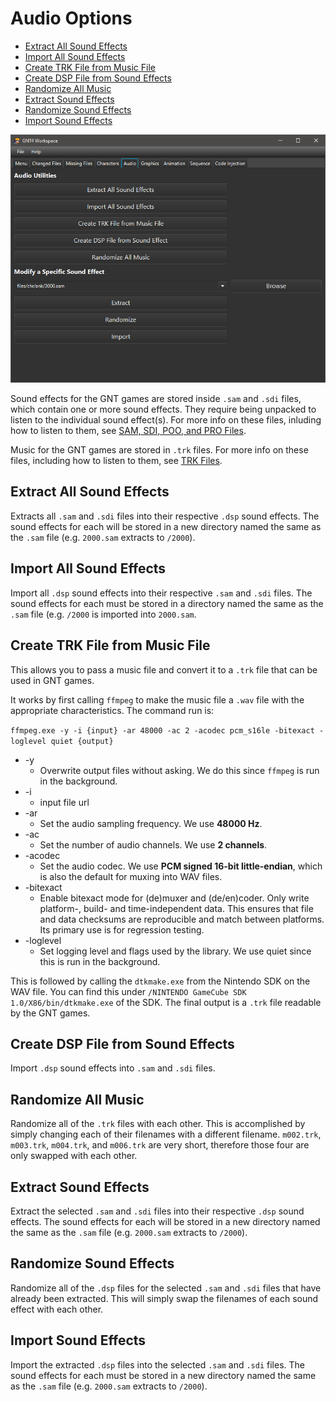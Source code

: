 # Audio Options

- [Extract All Sound Effects](#extract-all-sound-effects)
- [Import All Sound Effects](#import-all-sound-effects)
- [Create TRK File from Music File](#create-trk-file-from-music-file)
- [Create DSP File from Sound Effects](#create-dsp-file-from-sound-effects)
- [Randomize All Music](#randomize-all-music)
- [Extract Sound Effects](#extract-sound-effects)
- [Randomize Sound Effects](#randomize-sound-effects)
- [Import Sound Effects](#import-sound-effects)

![Audio](/docs/audio.png?raw=true "Audio")

Sound effects for the GNT games are stored inside `.sam` and `.sdi` files, which contain one or more sound effects. They require being unpacked to listen to the individual sound effect(s). For more info on these files, inluding how to listen to them, see [SAM, SDI, POO, and PRO Files](https://github.com/NicholasMoser/Naruto-GNT-Modding/blob/master/gnt4/docs/file_formats/sound.md).

Music for the GNT games are stored in `.trk` files. For more info on these files, including how to listen to them, see [TRK Files](https://github.com/NicholasMoser/Naruto-GNT-Modding/blob/master/gnt4/docs/file_formats/trk.md).

## Extract All Sound Effects

Extracts all `.sam` and `.sdi` files into their respective `.dsp` sound effects. The sound effects for each will be stored in a new directory named the same as the `.sam` file (e.g. `2000.sam` extracts to `/2000`).

## Import All Sound Effects

Import all `.dsp` sound effects into their respective `.sam` and `.sdi` files. The sound effects for each must be stored in a directory named the same as the `.sam` file (e.g. `/2000` is imported into `2000.sam`.

## Create TRK File from Music File

This allows you to pass a music file and convert it to a `.trk` file that can be used in GNT games.

It works by first calling `ffmpeg` to make the music file a `.wav` file with the appropriate characteristics. The command run is:

`ffmpeg.exe -y -i {input} -ar 48000 -ac 2 -acodec pcm_s16le -bitexact -loglevel quiet {output}`

- -y
  - Overwrite output files without asking. We do this since `ffmpeg` is run in the background.
- -i
  - input file url
- -ar
  - Set the audio sampling frequency. We use **48000 Hz**.
- -ac
  - Set the number of audio channels. We use **2 channels**.
- -acodec
  - Set the audio codec. We use **PCM signed 16-bit little-endian**, which is also the default for muxing into WAV files.
- -bitexact
  - Enable bitexact mode for (de)muxer and (de/en)coder. Only write platform-, build- and time-independent data. This ensures that file and data checksums are reproducible and match between platforms. Its primary use is for regression testing.
- -loglevel
  - Set logging level and flags used by the library. We use quiet since this is run in the background.

This is followed by calling the `dtkmake.exe` from the Nintendo SDK on the WAV file. You can find this under `/NINTENDO GameCube SDK 1.0/X86/bin/dtkmake.exe` of the SDK. The final output is a `.trk` file readable by the GNT games.

## Create DSP File from Sound Effects

Import `.dsp` sound effects into `.sam` and `.sdi` files.

## Randomize All Music

Randomize all of the `.trk` files with each other. This is accomplished by simply changing each of their filenames with a different filename. `m002.trk`, `m003.trk`, `m004.trk`, and `m006.trk` are very short, therefore those four are only swapped with each other.

## Extract Sound Effects

Extract the selected `.sam` and `.sdi` files into their respective `.dsp` sound effects. The sound effects for each will be stored in a new directory named the same as the `.sam` file (e.g. `2000.sam` extracts to `/2000`).

## Randomize Sound Effects

Randomize all of the `.dsp` files for the selected `.sam` and `.sdi` files that have already been extracted. This will simply swap the filenames of each sound effect with each other.

## Import Sound Effects

Import the extracted `.dsp` files into the selected `.sam` and `.sdi` files. The sound effects for each must be stored in a new directory named the same as the `.sam` file (e.g. `2000.sam` extracts to `/2000`).
